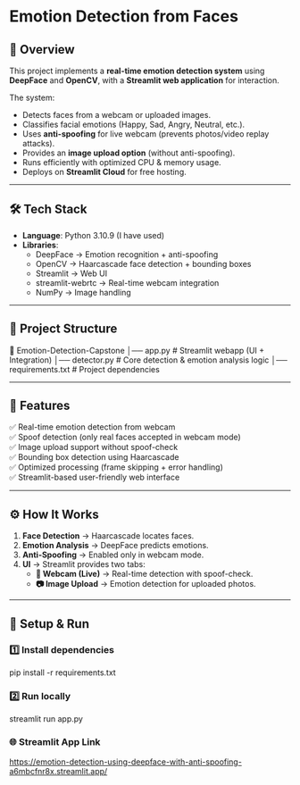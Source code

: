 # Emotion Detection from Faces

## 📌 Overview
This project implements a **real-time emotion detection system** using **DeepFace** and **OpenCV**, with a **Streamlit web application** for interaction.  

The system:  
- Detects faces from a webcam or uploaded images.  
- Classifies facial emotions (Happy, Sad, Angry, Neutral, etc.).  
- Uses **anti-spoofing** for live webcam (prevents photos/video replay attacks).  
- Provides an **image upload option** (without anti-spoofing).  
- Runs efficiently with optimized CPU & memory usage.  
- Deploys on **Streamlit Cloud** for free hosting.  

---

## 🛠️ Tech Stack
- **Language**: Python 3.10.9 (I have used)
- **Libraries**:
  - DeepFace → Emotion recognition + anti-spoofing  
  - OpenCV → Haarcascade face detection + bounding boxes  
  - Streamlit → Web UI  
  - streamlit-webrtc → Real-time webcam integration  
  - NumPy → Image handling  

---

## 📂 Project Structure
📁 Emotion-Detection-Capstone
│── app.py # Streamlit webapp (UI + Integration)
│── detector.py # Core detection & emotion analysis logic
│── requirements.txt # Project dependencies


---

## 🎯 Features
✅ Real-time emotion detection from webcam  
✅ Spoof detection (only real faces accepted in webcam mode)  
✅ Image upload support without spoof-check  
✅ Bounding box detection using Haarcascade  
✅ Optimized processing (frame skipping + error handling)  
✅ Streamlit-based user-friendly web interface  

---

## ⚙️ How It Works
1. **Face Detection** → Haarcascade locates faces.  
2. **Emotion Analysis** → DeepFace predicts emotions.  
3. **Anti-Spoofing** → Enabled only in webcam mode.  
4. **UI** → Streamlit provides two tabs:  
   - **🎥 Webcam (Live)** → Real-time detection with spoof-check.  
   - **📷 Image Upload** → Emotion detection for uploaded photos.  

---

## 🚀 Setup & Run

### 1️⃣ Install dependencies
pip install -r requirements.txt

### 2️⃣ Run locally
streamlit run app.py

### 🌐 Streamlit App Link
https://emotion-detection-using-deepface-with-anti-spoofing-a6mbcfnr8x.streamlit.app/
